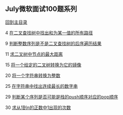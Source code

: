 ## July微软面试100题系列

[回到主目录](https://github.com/luofengmacheng/algorithms)

4 [在二叉查找树中找出和为某一值的所有路径](https://github.com/luofengmacheng/algorithms/blob/master/july_100/4.cpp)

9 [判断整数序列是不是二叉查找树的后序遍历结果](https://github.com/luofengmacheng/algorithms/blob/master/july_100/9.cpp)

11 [求二叉树中节点的最大距离](https://github.com/luofengmacheng/algorithms/blob/master/july_100/11.cpp)

15 [将一个给定的二叉树转换为它的镜像](https://github.com/luofengmacheng/algorithms/blob/master/july_100/15.cpp)

20 [将一个字符串转换为整数](https://github.com/luofengmacheng/algorithms/blob/master/LeetCode/string_to_integer.cpp)

25 [在字符串中找出连续最长的数字串](https://github.com/luofengmacheng/algorithms/blob/master/july_100/25.cpp)

29 [判断某个序列是否可能是栈的push顺序对应的pop顺序](https://github.com/luofengmacheng/algorithms/blob/master/july_100/29.cpp)

30 [求从1到n的正数中1出现的次数](https://github.com/luofengmacheng/algorithms/blob/master/interviewOffer/32.md)
